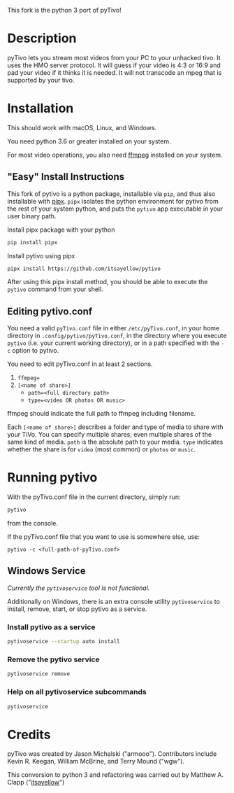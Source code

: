 This fork is the python 3 port of pyTivo!

# Description

pyTivo lets you stream most videos from your PC to your unhacked tivo. 
It uses the HMO server protocol. It will guess if your video is 4:3 or 
16:9 and pad your video if it thinks it is needed. It will not transcode 
an mpeg that is supported by your tivo.

# Installation

This should work with macOS, Linux, and Windows.

You need python 3.6 or greater installed on your system.

For most video operations, you also need [ffmpeg](https://www.ffmpeg.org/) installed on your system.

## "Easy" Install Instructions

This fork of pytivo is a python package, installable via `pip`, and thus also
installable with [pipx](https://github.com/pipxproject/pipx). `pipx` isolates the python environment for pytivo from
the rest of your system python, and puts the `pytivo` app executable in your
user binary path.

Install pipx package with your python
```bash
pip install pipx
```

Install pytivo using pipx
```bash
pipx install https://github.com/itsayellow/pytivo
```

After using this pipx install method, you should be able to execute the
`pytivo` command from your shell.

## Editing pytivo.conf

You need a valid `pyTivo.conf` file in either `/etc/pyTivo.conf`, in your
home directory in `.config/pytivo/pyTivo.conf`, in the directory where you
execute `pytivo` (i.e. your current working directory), or in a path 
specified with the `-c` option to pytivo.

You need to edit pyTivo.conf in at least 2 sections.

1. `ffmpeg=`
2. `[<name of share>]`
    * `path=<full directory path>`
    * `type=<video OR photos OR music>`

ffmpeg should indicate the full path to ffmpeg including filename.

Each `[<name of share>]` describes a folder and type of media to share with
your TiVo.  You can specify multiple shares, even multiple shares of the same
kind of media.  `path` is the absolute path to your media. `type` indicates
whether the share is for `video` (most common) or `photos` or `music`.

# Running pytivo

With the pyTivo.conf file in the current directory, simply run:
```bash
pytivo
```
from the console.

If the pyTivo.conf file that you want to use is somewhere else, use:
```
pytivo -c <full-path-of-pyTivo.conf>
```

## Windows Service

*Currently the `pytivoservice` tool is not functional.*

Additionally on Windows, there is an extra console utility `pytivoservice` to
install, remove, start, or stop pytivo as a service.

### Install pytivo as a service
```bash
pytivoservice --startup auto install
```

### Remove the pytivo service
```bash
pytivoservice remove
```

### Help on all pytivoservice subcommands
```bash
pytivoservice
```

# Credits
pyTivo was created by Jason Michalski ("armooo"). Contributors include 
Kevin R. Keegan, William McBrine, and Terry Mound ("wgw").

This conversion to python 3 and refactoring was carried out by Matthew A. Clapp
("[itsayellow](https://github.com/itsayellow)")
